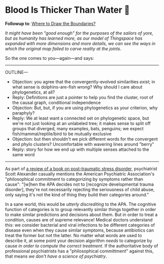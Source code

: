 # Blood Is Thicker Than Water 🐬

**Followup to**: [Where to Draw the Boundaries?](https://www.lesswrong.com/posts/esRZaPXSHgWzyB2NL/where-to-draw-the-boundaries)

_It might have been "good enough" for the purposes of the sailors of yore, but as humanity has learned more, as our model of Thingspace has expanded with more dimensions and more details, we can see the ways in which the original map failed to carve reality at the joints._

So the one comes to you—again—and says:

>


-----

OUTLINE—

* Objection: you agree that the convergently-evolved similarities _exist_; in what sense is dolphins-are-fish _wrong_? Why should I care about phylogenetics, at all?
* Reply: Definitions are just a pointer to help you find the cluster, root of the causal graph, conditional independence
* Objection: But, but, if you are using phylogenetics as your criterion, why paraphyly?
* Reply: We at least want a connected set on phylogenetic space, but we're not just looking at an unlabeled tree; it makes sense to split off groups that diverged, many examples, bats, penguins; we expect fish/mammal/reptile/bird to be mutually exclusive
* Objection: but then shouldn't we pick different words for the convergent and phylo clusters? Uncomfortable with wavering lines around "berry"
* Reply: story for how we end up with multiple senses attached to the same word


----

As part of [a review of a book on post-traumatic stress disorder](https://slatestarcodex.com/2019/11/12/book-review-the-body-keeps-the-score/), psychiatrist Scott Alexander casually mentions the American Psychiatric Association's "philosophical commitment to categorizing by symptoms rather than cause": "[w]hen the APA decides not to [recognize developmental trauma disorder], they're not necessarily rejecting the seriousness of child abuse, only saying it's not the kind of thing they build their categories around."

In a sane world, this would be _utterly discrediting_ to the APA. The cognitive function of categories is to group relevantly similar things together in order to make similar predictions and decisions about them. But in order to treat a condition, causes are of supreme relevance! Medical doctors understand this: we consider bacterial and viral infections to be different categories of disease even when they cause similar symptoms, because antibiotics can treat the former but not the latter. No matter what words are used to describe it, at some point your decision algorithm _needs_ to categorize by cause _in order to compute the correct treatment_. If the authoritative body of professional psychiatrists has a "philosophical committment" against this, that means _we don't have a science of psychiatry_.

